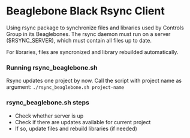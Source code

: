 # Beaglebone Black Rsync Client

Using rsync package to synchronize files and libraries used by Controls Group in its Beaglebones.
The rsync daemon must run on a server ($RSYNC_SERVER), which must contain all files up to date.


For libraries, files are syncronized and library rebuilded automatically.


### Running rsync_beaglebone.sh
Rsync updates one project by now.
Call the script with project name as argument: `./rsync_beaglebone.sh project-name` 


### rsync_beaglebone.sh steps
- Check whether server is up
- Check if there are updates available for current project
- If so, update files and rebuild libraries (if needed)
